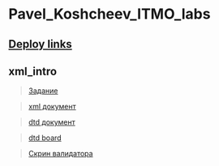 # Pavel_Koshcheev_ITMO_labs
## [Deploy links](https://koshcheevpa.github.io/Pavel_Koshcheev_ITMO_labs/)
## xml_intro
> [Задание](https://kodaktor.ru/g/xml_intro)  

> [xml документ](https://github.com/KoshcheevPA/Pavel_Koshcheev_ITMO_labs/blob/master/xml_intro/task1XML.txt)

> [dtd документ](https://github.com/KoshcheevPA/Pavel_Koshcheev_ITMO_labs/blob/master/xml_intro/task1DTD.txt)

> [dtd board](https://kodaktor.ru/dtd_9e1ba)

> [Скрин валидатора](https://github.com/KoshcheevPA/Pavel_Koshcheev_ITMO_labs/blob/master/xml_intro/ValidatorScreen.png)

